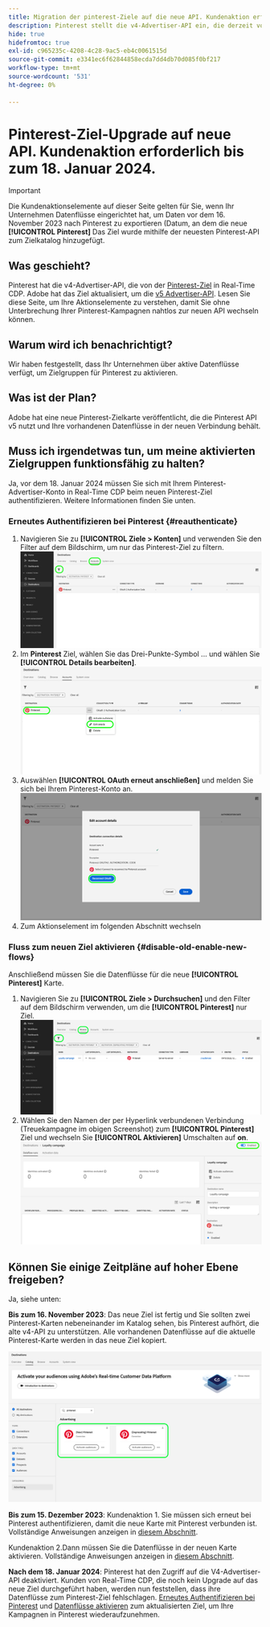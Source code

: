 ```yaml
---
title: Migration der pinterest-Ziele auf die neue API. Kundenaktion erforderlich.
description: Pinterest stellt die v4-Advertiser-API ein, die derzeit vom Pinterest-Ziel in Real-Time CDP verwendet wird. Machen Sie sich mit Ihren Aktionselementen vertraut, um ohne Unterbrechung Ihrer Pinterest-Kampagnen nahtlos zur neuen API zu wechseln.
hide: true
hidefromtoc: true
exl-id: c965235c-4208-4c28-9ac5-eb4c0061515d
source-git-commit: e3341ec6f62844858ecda7dd4db70d085f0bf217
workflow-type: tm+mt
source-wordcount: '531'
ht-degree: 0%

---
```


# Pinterest-Ziel-Upgrade auf neue API. Kundenaktion erforderlich bis zum 18. Januar 2024.

>[!IMPORTANT]
>
>Die Kundenaktionselemente auf dieser Seite gelten für Sie, wenn Ihr Unternehmen Datenflüsse eingerichtet hat, um Daten vor dem 16. November 2023 nach Pinterest zu exportieren (Datum, an dem die neue **[!UICONTROL Pinterest]** Das Ziel wurde mithilfe der neuesten Pinterest-API zum Zielkatalog hinzugefügt.

## Was geschieht?

Pinterest hat die v4-Advertiser-API, die von der [Pinterest-Ziel](/help/destinations/catalog/advertising/pinterest.md) in Real-Time CDP. Adobe hat das Ziel aktualisiert, um die [v5 Advertiser-API](https://developers.pinterest.com/docs/getting-started/migration/). Lesen Sie diese Seite, um Ihre Aktionselemente zu verstehen, damit Sie ohne Unterbrechung Ihrer Pinterest-Kampagnen nahtlos zur neuen API wechseln können.

## Warum wird ich benachrichtigt?

Wir haben festgestellt, dass Ihr Unternehmen über aktive Datenflüsse verfügt, um Zielgruppen für Pinterest zu aktivieren.

## Was ist der Plan?

Adobe hat eine neue Pinterest-Zielkarte veröffentlicht, die die Pinterest API v5 nutzt und Ihre vorhandenen Datenflüsse in der neuen Verbindung behält.

## Muss ich irgendetwas tun, um meine aktivierten Zielgruppen funktionsfähig zu halten?

Ja, vor dem 18. Januar 2024 müssen Sie sich mit Ihrem Pinterest-Advertiser-Konto in Real-Time CDP beim neuen Pinterest-Ziel authentifizieren. Weitere Informationen finden Sie unten.

### Erneutes Authentifizieren bei Pinterest {#reauthenticate}

1. Navigieren Sie zu **[!UICONTROL Ziele > Konten]** und verwenden Sie den Filter auf dem Bildschirm, um nur das Pinterest-Ziel zu filtern.
   ![Nur Pinterest-Konten filtern](/help/destinations/assets/catalog/advertising/pinterest-migration/filter-pinterest-acconts-only.png)
2. Im **Pinterest** Ziel, wählen Sie das Drei-Punkte-Symbol ... und wählen Sie **[!UICONTROL Details bearbeiten]**.
   ![Details bearbeiten](/help/destinations/assets/catalog/advertising/pinterest-migration/edit-details-pinterest.png)
3. Auswählen **[!UICONTROL OAuth erneut anschließen]** und melden Sie sich bei Ihrem Pinterest-Konto an.
   ![Wählen Sie &quot;OAuth erneut verbinden&quot;aus.](/help/destinations/assets/catalog/advertising/pinterest-migration/reconnect-oauth-pinterest.png)
4. Zum Aktionselement im folgenden Abschnitt wechseln

### Fluss zum neuen Ziel aktivieren {#disable-old-enable-new-flows}

Anschließend müssen Sie die Datenflüsse für die neue  **[!UICONTROL Pinterest]** Karte.

1. Navigieren Sie zu **[!UICONTROL Ziele > Durchsuchen]** und den Filter auf dem Bildschirm verwenden, um die **[!UICONTROL Pinterest]** nur Ziel.
   ![Filtern von Pinterest-Datenflüssen nur auf der Registerkarte Durchsuchen](/help/destinations/assets/catalog/advertising/pinterest-migration/filter-pinterest-browse.png)
2. Wählen Sie den Namen der per Hyperlink verbundenen Verbindung (Treuekampagne im obigen Screenshot) zum **[!UICONTROL Pinterest]** Ziel und wechseln Sie **[!UICONTROL Aktivieren]** Umschalten auf **on**.
   ![Aktivieren für neue Verbindungen und Deaktivieren für alte Verbindungen](/help/destinations/assets/catalog/advertising/pinterest-migration/enable-disable-toggle-new-destination.png)

<!--

While no disruption to your campaigns is expected, remember to check in the Pinterest UI that everything works as expected.

-->

## Können Sie einige Zeitpläne auf hoher Ebene freigeben?

Ja, siehe unten:

**Bis zum 16. November 2023**: Das neue Ziel ist fertig und Sie sollten zwei Pinterest-Karten nebeneinander im Katalog sehen, bis Pinterest aufhört, die alte v4-API zu unterstützen. Alle vorhandenen Datenflüsse auf die aktuelle Pinterest-Karte werden in das neue Ziel kopiert.

![Altes und neues Pinterest-Ziel nebeneinander](/help/destinations/assets/catalog/advertising/pinterest-migration/pinterest-two-cards-side-by-side.png)

<!--

>[!IMPORTANT]
>
>After November 16th, 2023 the legacy Pinterest destination is marked **[!UICONTROL Deprecating]**. <span class="preview">Any changes that you make to dataflows to the (Deprecating) Pinterest destination after November 16th will *not* be automatically carried over to the new Pinterest destination. </span>
>For example, we *do not recommend* that you activate new audiences to the old destination after November 16th. If you do that, you will then have to follow the [regular activation steps](/help/destinations/ui/activate-segment-streaming-destinations.md) to add the audience to the new destination once the customer actions are taken.

-->

**Bis zum 15. Dezember 2023**: <span class="preview">Kundenaktion 1</span>. Sie müssen sich erneut bei Pinterest authentifizieren, damit die neue Karte mit Pinterest verbunden ist. Vollständige Anweisungen anzeigen in [diesem Abschnitt](#reauthenticate).

<span class="preview">Kundenaktion 2</span>.Dann müssen Sie die Datenflüsse in der neuen Karte aktivieren. Vollständige Anweisungen anzeigen in [diesem Abschnitt](#disable-old-enable-new-flows).

<!--

>[!IMPORTANT]
>
>After December 15th, 2023, Adobe does not guarantee the integrity of dataflows to the old **[!UICONTROL (Deprecating) Pinterest]** destination.

-->

**Nach dem 18. Januar 2024**: <span class="preview">Pinterest hat den Zugriff auf die V4-Advertiser-API deaktiviert. Kunden von Real-Time CDP, die noch kein Upgrade auf das neue Ziel durchgeführt haben, werden nun feststellen, dass ihre Datenflüsse zum Pinterest-Ziel fehlschlagen. [Erneutes Authentifizieren bei Pinterest](#reauthenticate) und [Datenflüsse aktivieren](#disable-old-enable-new-flows) zum aktualisierten Ziel, um Ihre Kampagnen in Pinterest wiederaufzunehmen.</span>

<!--

## Other items to note

After you enable the dataflows on the new destination card and disable the dataflows on the old destination cards, you should see no disruption in your campaigns or in the numbers of qualified profiles in the audiences coming in from Adobe Real-Time CDP.

-->
